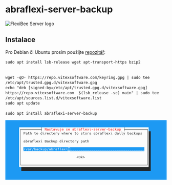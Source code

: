 # abraflexi-server-backup

![FlexiBee Server logo](abraflex-server-backup.png?raw=true)


Instalace
---------

Pro Debian či Ubuntu prosím použijte [repozitář](http://vitexsoftware.cz/repos.php):

```shell
sudo apt install lsb-release wget apt-transport-https bzip2


wget -qO- https://repo.vitexsoftware.com/keyring.gpg | sudo tee /etc/apt/trusted.gpg.d/vitexsoftware.gpg
echo "deb [signed-by=/etc/apt/trusted.gpg.d/vitexsoftware.gpg]  https://repo.vitexsoftware.com  $(lsb_release -sc) main" | sudo tee /etc/apt/sources.list.d/vitexsoftware.list
sudo apt update

sudo apt install abraflexi-server-backup
```

![Instalace](dirsel.png?raw=true)

